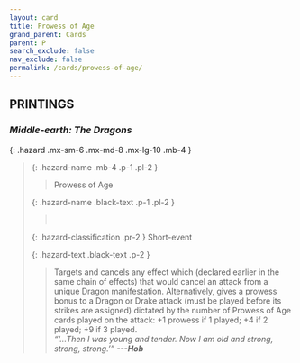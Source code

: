 ```yaml
---
layout: card
title: Prowess of Age
grand_parent: Cards
parent: P
search_exclude: false
nav_exclude: false
permalink: /cards/prowess-of-age/
---
```


## PRINTINGS


### _Middle-earth: The Dragons_

{: .hazard .mx-sm-6 .mx-md-8 .mx-lg-10 .mb-4 }
> {: .hazard-name .mb-4 .p-1 .pl-2 }
> > <div class="hazard-mp"></div>
> > <div class="card-name">Prowess of Age</div>
>
> {: .hazard-name .black-text .p-1 .pl-2 }
> > &nbsp;
>
> {: .hazard-classification .pr-2 }
> Short-event
>
> {: .hazard-text .black-text .p-2 }
> > Targets and cancels any effect which (declared earlier in the same chain of effects) that would cancel an attack from a unique Dragon manifestation. Alternatively, gives a prowess bonus to a Dragon or Drake attack (must be played before its strikes are assigned) dictated by the number of Prowess of Age cards played on the attack: +1 prowess if 1 played; +4 if 2 played; +9 if 3 played. <br>_“‘...Then I was young and tender. Now I am old and strong, strong, strong.’”_ ***---&#65279;Hob*** 
>
